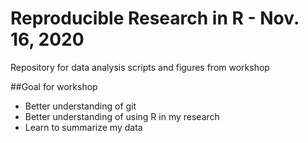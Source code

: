# Reproducible Research in R - Nov. 16, 2020

Repository for data analysis scripts and figures from workshop

##Goal for workshop
- Better understanding of git
- Better understanding of using R in my research
- Learn to summarize my data